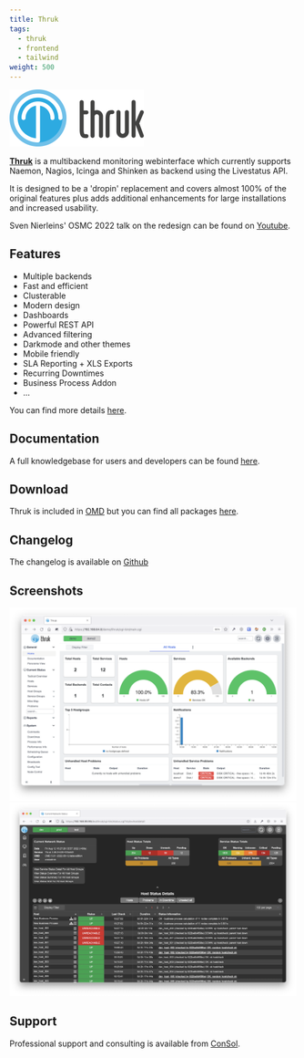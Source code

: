 ```yaml
---
title: Thruk
tags:
  - thruk
  - frontend
  - tailwind
weight: 500
---
```

<div class="pb-4">
  <img class="p-2" src="logo_thruk.png" alt="Thruk" style="background-color: white"/>
</div>

**[Thruk](https://www.thruk.org)** is a multibackend monitoring webinterface which currently supports Naemon, Nagios, Icinga and Shinken as backend using the Livestatus API.

It is designed to be a 'dropin' replacement and covers almost 100% of the original features plus adds additional enhancements for large installations and increased usability.

Sven Nierleins' OSMC 2022 talk on the redesign can be found on [Youtube](https://www.youtube.com/watch?v=ikMp5M3kt3k).

## Features

- Multiple backends
- Fast and efficient
- Clusterable
- Modern design
- Dashboards
- Powerful REST API
- Advanced filtering
- Darkmode and other themes
- Mobile friendly
- SLA Reporting + XLS Exports
- Recurring Downtimes
- Business Process Addon
- ...

You can find more details [here](https://www.thruk.org/documentation/introduction.html#_reasons-to-choose-thruk).

## Documentation

A full knowledgebase for users and developers can be found [here](https://www.thruk.org/documentation/).

## Download

Thruk is included in [OMD](docs/omd/) but you can find all packages [here](https://www.thruk.org/download.html).

## Changelog

The changelog is available on [Github](https://github.com/sni/thruk/blob/master/Changes)

## Screenshots
<img src="home.png"/>
<img src="status-dark.png"/>

## Support

Professional support and consulting is available from [ConSol](https://www.consol.de/product-solutions/open-source-monitoring).

